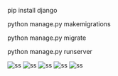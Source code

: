 pip install django

python manage.py makemigrations

python manage.py migrate

python manage.py runserver

![ss](https://github.com/erkaannn/erkaannn/blob/main/Screenshot1.PNG)
![ss](https://github.com/erkaannn/erkaannn/blob/main/Screenshot2.PNG)
![ss](https://github.com/erkaannn/erkaannn/blob/main/Screenshot3.PNG)
![ss](https://github.com/erkaannn/erkaannn/blob/main/Screenshot4.PNG)
![ss](https://github.com/erkaannn/erkaannn/blob/main/Screenshot5.PNG)
